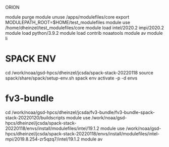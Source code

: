 ORION

module purge
module unuse /apps/modulefiles/core
export MODULEPATH_ROOT=$HOME/test_modulefiles
module use /home/dheinzel/test_modulefiles/core
module load intel/2020.2 impi/2020.2
module load python/3.9.2
module load contrib noaatools
module av
module li

# SPACK ENV

cd /work/noaa/gsd-hpcs/dheinzel/jcsda/spack-stack-20220118
source spack/share/spack/setup-env.sh
spack env activate -p -d envs

# fv3-bundle

cd /work/noaa/gsd-hpcs/dheinzel/jcsda/fv3-bundle/fv3-bundle-spack-stack-20220120/buildscripts
module use /work/noaa/gsd-hpcs/dheinzel/jcsda/spack-stack-20220118/envs/install/modulefiles/intel/19.1.2
module use /work/noaa/gsd-hpcs/dheinzel/jcsda/spack-stack-20220118/envs/install/modulefiles/intel-mpi/2019.8.254-zr5qzq7/intel/19.1.2
module av
